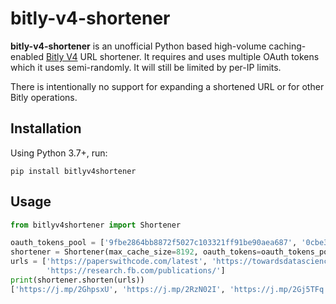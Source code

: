 # bitly-v4-shortener
**bitly-v4-shortener** is an unofficial Python based high-volume caching-enabled [Bitly V4](https://dev.bitly.com/v4_documentation.html) URL shortener. It requires and uses multiple OAuth tokens which it uses semi-randomly. It will still be limited by per-IP limits.

There is intentionally no support for expanding a shortened URL or for other Bitly operations.

## Installation
Using Python 3.7+, run:

    pip install bitlyv4shortener

## Usage
```python
from bitlyv4shortener import Shortener

oauth_tokens_pool = ['9fbe2864bb8872f5027c103321ff91be90aea687', '0cbe3864bc8872f5027c103321ff91be30aea787']
shortener = Shortener(max_cache_size=8192, oauth_tokens=oauth_tokens_pool)
urls = ['https://paperswithcode.com/latest', 'https://towardsdatascience.com/machine-learning/home',
        'https://research.fb.com/publications/']
print(shortener.shorten(urls))
['https://j.mp/2GhpsxU', 'https://j.mp/2RzN02I', 'https://j.mp/2Gj5TFq']
```

